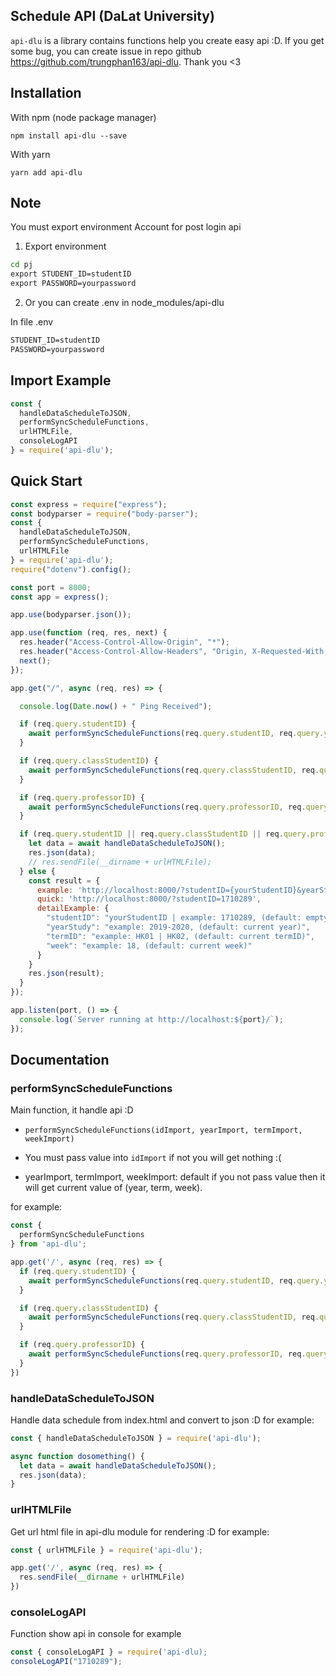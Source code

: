 
## Schedule API (DaLat University)

`api-dlu` is a library contains functions help you create easy api :D. If you get some bug, you can create issue in repo github https://github.com/trungphan163/api-dlu. Thank you <3

## Installation
With npm (node package manager)
```
npm install api-dlu --save
```

With yarn 
```
yarn add api-dlu
```

## Note
You must export environment Account for post login api

1. Export environment
```cmd
cd pj
export STUDENT_ID=studentID
export PASSWORD=yourpassword
```

2. Or you can create .env in node_modules/api-dlu

In file .env
```cmd
STUDENT_ID=studentID
PASSWORD=yourpassword
```

## Import Example
```ts
const {
  handleDataScheduleToJSON,
  performSyncScheduleFunctions,
  urlHTMLFile,
  consoleLogAPI
} = require('api-dlu');
```

## Quick Start
```js
const express = require("express");
const bodyparser = require("body-parser");
const {
  handleDataScheduleToJSON,
  performSyncScheduleFunctions,
  urlHTMLFile
} = require('api-dlu');
require("dotenv").config();

const port = 8000;
const app = express();

app.use(bodyparser.json());

app.use(function (req, res, next) {
  res.header("Access-Control-Allow-Origin", "*");
  res.header("Access-Control-Allow-Headers", "Origin, X-Requested-With, Content-Type, Accept");
  next();
});

app.get("/", async (req, res) => {

  console.log(Date.now() + " Ping Received");

  if (req.query.studentID) {
    await performSyncScheduleFunctions(req.query.studentID, req.query.yearStudy, req.query.termID, req.query.week);
  }

  if (req.query.classStudentID) {
    await performSyncScheduleFunctions(req.query.classStudentID, req.query.yearStudy, req.query.termID, req.query.week);
  }

  if (req.query.professorID) {
    await performSyncScheduleFunctions(req.query.professorID, req.query.yearStudy, req.query.termID, req.query.week);
  }

  if (req.query.studentID || req.query.classStudentID || req.query.professorID) {
    let data = await handleDataScheduleToJSON();
    res.json(data);
    // res.sendFile(__dirname + urlHTMLFile);
  } else {
    const result = {
      example: 'http://localhost:8000/?studentID={yourStudentID}&yearStudy=2019-2020&termID=HK02&week=18',
      quick: 'http://localhost:8000/?studentID=1710289',
      detailExample: {
        "studentID": "yourStudentID | example: 1710289, (default: empty)",
        "yearStudy": "example: 2019-2020, (default: current year)",
        "termID": "example: HK01 | HK02, (default: current termID)",
        "week": "example: 18, (default: current week)"
      }
    }
    res.json(result);
  }
});

app.listen(port, () => {
  console.log(`Server running at http://localhost:${port}/`);
});
```

## Documentation
### performSyncScheduleFunctions

Main function, it handle api :D

- `performSyncScheduleFunctions(idImport, yearImport, termImport, weekImport)`

- You must pass value into `idImport` if not you will get nothing :(

- yearImport, termImport, weekImport: default if you not pass value then it will get current value of (year, term, week).

for example:
```ts
const {
  performSyncScheduleFunctions
} from 'api-dlu';

app.get('/', async (req, res) => {
  if (req.query.studentID) {
    await performSyncScheduleFunctions(req.query.studentID, req.query.yearStudy, req.query.termID, req.query.week);
  }

  if (req.query.classStudentID) {
    await performSyncScheduleFunctions(req.query.classStudentID, req.query.yearStudy, req.query.termID, req.query.week);
  }

  if (req.query.professorID) {
    await performSyncScheduleFunctions(req.query.professorID, req.query.yearStudy, req.query.termID, req.query.week);
  }
})

```

### handleDataScheduleToJSON
Handle data schedule from index.html and convert to json :D
for example:
```ts
const { handleDataScheduleToJSON } = require('api-dlu');

async function dosomething() {
  let data = await handleDataScheduleToJSON();
  res.json(data);
}
```

### urlHTMLFile
Get url html file in api-dlu module for rendering :D
for example:
```ts
const { urlHTMLFile } = require('api-dlu');

app.get('/', async (req, res) => {
  res.sendFile(__dirname + urlHTMLFile)
})
```

### consoleLogAPI
Function show api in console
for example
```ts
const { consoleLogAPI } = require('api-dlu);
consoleLogAPI("1710289");
```
